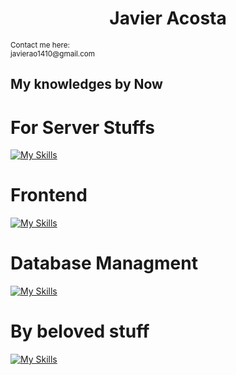 <center><h1 align="center"> Javier Acosta</h1></center>
<small>Contact me here:</small>
<br>
<small>javierao1410@gmail.com</small>

## My knowledges by Now

<h1>For Server Stuffs</h1>

[![My Skills](https://skills.thijs.gg/icons?i=nodejs,express,py,linux,ts,cs,django,fastapi,arduino)](https://skills.thijs.gg)

<h1>Frontend</h1>

[![My Skills](https://skills.thijs.gg/icons?i=js,html,css,react,tailwind,reactnative)](https://skills.thijs.gg)

<h1>Database Managment</h1>

[![My Skills](https://skills.thijs.gg/icons?i=mysql,mongo)](https://skills.thijs.gg)


<h1> By beloved stuff</h1>

[![My Skills](https://skills.thijs.gg/icons?i=py,mongodb,fastapi,js,react,vite,tailwind,raspberrypi)](https://skills.thijs.gg)

</aside>

